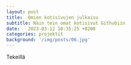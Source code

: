 ```yaml
---
layout: post
title:  Omien kotisivujen julkaisu
subtitle: Näin tein omat kotisivut Githubiin
date:   2023-03-12 10:35:25 +0200
categories: projektit
background: '/img/posts/06.jpg'
---
```

Tekeillä